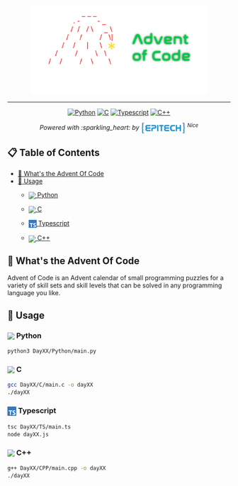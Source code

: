<p align="center">
  <img src="./resources/adventOfCode.png" width="400" alt="logo"/>
</p>

---

<div align="center">

  <a href="https://www.python.org/">![Python](https://img.shields.io/badge/Python-d?style=for-the-badge&logo=python&logoColor=white&color=d40028)</a>
  <a href="https://fr.wikipedia.org/wiki/C_(langage)">![C](https://img.shields.io/badge/C-00599C?style=for-the-badge&logo=c&logoColor=white&color=036f3e)</a>
  <a href="https://www.typescriptlang.org/">![Typescript](https://img.shields.io/badge/TypeScript-007ACC?style=for-the-badge&logo=typescript&logoColor=white&color=d40028)</a>
  <a href="https://fr.wikipedia.org/wiki/C%2B%2B">![C++]( 	https://img.shields.io/badge/C%2B%2B-00599C?style=for-the-badge&logo=c%2B%2B&logoColor=white&color=036f3e)</a>

<div>
  <span><i>Powered with :sparkling_heart: by </span>
  <a href="https://www.epitech.eu/"><img style="vertical-align:middle" src="./resources/EPI-LOGO-2023-QUADRI.png" width="20%"></a>
  <sup>Nice</i></sup>
</div>
</div>

## 📋 Table of Contents
* [🎄 What's the Advent Of Code](#about)
* [🚀 Usage](#usage)
    * [<img src="https://s3.dualstack.us-east-2.amazonaws.com/pythondotorg-assets/media/community/logos/python-logo-only.png" width='4%' style="vertical-align:middle"> Python](#about-python)

    * [<img src="https://upload.wikimedia.org/wikipedia/commons/thumb/1/18/C_Programming_Language.svg/800px-C_Programming_Language.svg.png" width='4%' style="vertical-align:middle"> C](#about-c)

    * [<img src="./resources/ts-logo-128.png" width='4%' style="vertical-align:middle"> Typescript](#about-ts)

    * [<img src="https://upload.wikimedia.org/wikipedia/commons/thumb/1/18/ISO_C%2B%2B_Logo.svg/800px-ISO_C%2B%2B_Logo.svg.png" width='4%' style="vertical-align:middle"> C++](#about-cpp)

## 🎄 What's the Advent Of Code

Advent of Code is an Advent calendar of small programming puzzles for a variety of skill sets and skill levels that can be solved in any programming language you like.

## 🚀 Usage
### <img src="https://s3.dualstack.us-east-2.amazonaws.com/pythondotorg-assets/media/community/logos/python-logo-only.png" width='4%' style="vertical-align:middle"> <a name="about-python">Python</a>

```bash
python3 DayXX/Python/main.py
```

### <img src="https://upload.wikimedia.org/wikipedia/commons/thumb/1/18/C_Programming_Language.svg/800px-C_Programming_Language.svg.png" width='4%' style="vertical-align:middle"> <a name="about-c">C</a>

```bash
gcc DayXX/C/main.c -o dayXX
./dayXX
```

### <img src="./resources/ts-logo-128.png" width='4%' style="vertical-align:middle"> <a name="about-ts">Typescript</a>

```bash
tsc DayXX/TS/main.ts
node dayXX.js
```

### <img src="https://upload.wikimedia.org/wikipedia/commons/thumb/1/18/ISO_C%2B%2B_Logo.svg/800px-ISO_C%2B%2B_Logo.svg.png" width='4%' style="vertical-align:middle"> <a name="about-cpp">C++</a>

```bash
g++ DayXX/CPP/main.cpp -o dayXX
./dayXX
```
